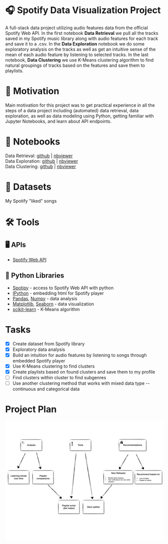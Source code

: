 # 🎧 Spotify Data Visualization Project
A full-stack data project utilizing audio features data from the official Spotify Web API.  In the first notebook **Data Retrieval** we pull all the tracks saved in my Spotify music library along with audio features for each track and save it to a .csv.  In the **Data Exploration** notebook we do some exploratory analysis on the tracks as well as get an intuitive sense of the mean of each audio feature by listening to selected tracks.  In the last notebook, **Data Clustering** we use K-Means clustering algorithm to find natural groupings of tracks based on the features and save them to playlists.  

# 🌱 Motivation
Main motivation for this project was to get practical experience in all the steps of a data project including (automated) data retrieval, data exploration, as well as data modeling using Python, getting familiar with Jupyter Notebooks, and learn about API endpoints.

# 📓 Notebooks
Data Retrieval: [github](https://github.com/rtedwards/spotify-data-visualizations/blob/master/notebooks/spotify-data-retrieval.ipynb) | [nbviewer](https://nbviewer.jupyter.org/github/rtedwards/spotify-data-visualizations/blob/master/notebooks/spotify-data-retrieval.ipynb)  
Data Exploration: [github](https://github.com/rtedwards/spotify-data-visualizations/blob/master/notebooks/spotify-data-exploration.ipynb) | [nbviewer](https://nbviewer.jupyter.org/github/rtedwards/spotify-data-visualizations/blob/master/notebooks/spotify-data-exploration.ipynb)  
Data Clustering: [github](https://github.com/rtedwards/spotify-data-visualizations/blob/master/notebooks/spotify-data-clustering.ipynb) | [nbviewer](https://nbviewer.jupyter.org/github/rtedwards/spotify-data-visualizations/blob/master/notebooks/spotify-data-clustering.ipynb)

# 📁 Datasets
My Spotify "liked" songs

# 🛠️ Tools
## 🖥️ APIs

+ [Spotify Web API](https://developer.spotify.com/documentation/web-api/)

## 🐍 Python Libraries

+ [Spotipy](https://spotipy.readthedocs.io/en/latest/) - access to Spotify Web API with python
+ [IPython](https://ipython.readthedocs.io/en/stable/api/generated/IPython.display.html) - embedding html for Spotify player
+ [Pandas](https://pandas.pydata.org/), [Numpy](https://www.numpy.org/) - data analysis
+ [Matplotlib](https://matplotlib.org/), [Seaborn](https://seaborn.pydata.org/) - data visualization
+ [scikit-learn](https://scikit-learn.org/stable/modules/clustering.html#clustering) - K-Means algorithm


# Tasks

- [x] Create dataset from Spotify library  
- [x] Exploratory data analysis  
- [x] Build an intuition for audio features by listening to songs through embedded Spotify player  
- [x] Use K-Means clustering to find clusters  
- [x] Create playlists based on found clusters and save them to my profile  
- [ ] Find clusters within cluster to find subgenres
- [ ] Use another clustering method that works with mixed data type -- continuous and categorical data  

# Project Plan
![Flowchart](spotify-project-flowchart.png)
